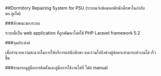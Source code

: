 <!-- ## Laravel PHP Framework

[![Build Status](https://travis-ci.org/laravel/framework.svg)](https://travis-ci.org/laravel/framework)
[![Total Downloads](https://poser.pugx.org/laravel/framework/d/total.svg)](https://packagist.org/packages/laravel/framework)
[![Latest Stable Version](https://poser.pugx.org/laravel/framework/v/stable.svg)](https://packagist.org/packages/laravel/framework)
[![Latest Unstable Version](https://poser.pugx.org/laravel/framework/v/unstable.svg)](https://packagist.org/packages/laravel/framework)
[![License](https://poser.pugx.org/laravel/framework/license.svg)](https://packagist.org/packages/laravel/framework)

Laravel is a web application framework with expressive, elegant syntax. We believe development must be an enjoyable, creative experience to be truly fulfilling. Laravel attempts to take the pain out of development by easing common tasks used in the majority of web projects, such as authentication, routing, sessions, queueing, and caching.

Laravel is accessible, yet powerful, providing powerful tools needed for large, robust applications. A superb inversion of control container, expressive migration system, and tightly integrated unit testing support give you the tools you need to build any application with which you are tasked.

## Official Documentation

Documentation for the framework can be found on the [Laravel website](http://laravel.com/docs).

## Contributing

Thank you for considering contributing to the Laravel framework! The contribution guide can be found in the [Laravel documentation](http://laravel.com/docs/contributions).

## Security Vulnerabilities

If you discover a security vulnerability within Laravel, please send an e-mail to Taylor Otwell at taylor@laravel.com. All security vulnerabilities will be promptly addressed.

### License

The Laravel framework is open-sourced software licensed under the [MIT license](http://opensource.org/licenses/MIT)
 -->


##Dormitory Repairing System for PSU (ระบบแจ้งซ่อมหอพักนักศึกษาในกำกับ มอ.ภูเก็ต)

###ลักษณะของระบบ

ระบบนี้เป็น web application ที่ถูกพัฒนาโดยใช้ PHP Laravel framework 5.2 

###จุดประสงค์

เพื่ออำนวยความสะดวกในการให้บริการแก่นักศึกษา และรวมไปถึงช่างผู้ซ่อมจะสามารถทำงานได้
เร็วขึ้น

###สามารถดูตู่มือการติดตั้งและคู่มือการใช้งานได้ที่ ไฟล์ manual